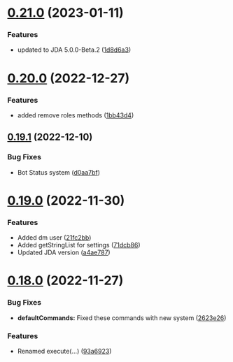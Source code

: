 # [0.21.0](https://github.com/Greazi-Times/Discord_Bot_Foundation/compare/v0.20.0...v0.21.0) (2023-01-11)


### Features

* updated to JDA 5.0.0-Beta.2 ([1d8d6a3](https://github.com/Greazi-Times/Discord_Bot_Foundation/commit/1d8d6a37393393a96098d68c3f5f61920b92ba4a))



# [0.20.0](https://github.com/Greazi-Times/Discord_Bot_Foundation/compare/v0.19.1...v0.20.0) (2022-12-27)


### Features

* added remove roles methods ([1bb43d4](https://github.com/Greazi-Times/Discord_Bot_Foundation/commit/1bb43d407419abb0085d066407a53d3f4a33f5fa))



## [0.19.1](https://github.com/Greazi-Times/Discord_Bot_Foundation/compare/v0.19.0...v0.19.1) (2022-12-10)


### Bug Fixes

* Bot Status system ([d0aa7bf](https://github.com/Greazi-Times/Discord_Bot_Foundation/commit/d0aa7bfd106a1c2061bedee4af3bffbcd59b3813))



# [0.19.0](https://github.com/Greazi-Times/Discord_Bot_Foundation/compare/v0.18.0...v0.19.0) (2022-11-30)


### Features

* Added dm user ([21fc2bb](https://github.com/Greazi-Times/Discord_Bot_Foundation/commit/21fc2bbc28d0993584c946d006b106c631dfc472))
* Added getStringList for settings ([71dcb86](https://github.com/Greazi-Times/Discord_Bot_Foundation/commit/71dcb86c0a488d15dfc91c130058574d33162d8f))
* Updated JDA version ([a4ae787](https://github.com/Greazi-Times/Discord_Bot_Foundation/commit/a4ae787a23297ed05692e7d1096f4ca52db5ce96))



# [0.18.0](https://github.com/Greazi-Times/Discord_Bot_Foundation/compare/v0.17.5...v0.18.0) (2022-11-27)


### Bug Fixes

* **defaultCommands:** Fixed these commands with new system ([2623e26](https://github.com/Greazi-Times/Discord_Bot_Foundation/commit/2623e26315929f952e94be51375356f85f3ec197))


### Features

* Renamed execute(...) ([93a6923](https://github.com/Greazi-Times/Discord_Bot_Foundation/commit/93a692344d9e08ba8d44165d17496e13b811d43d))



